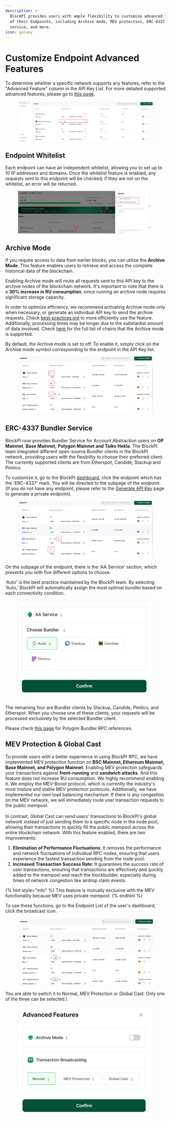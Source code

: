 ```yaml
---
description: >-
  BlockPI provides users with ample flexibility to customize advanced features
  of their Endpoints, including Archive mode, MEV protection, ERC-4337 Bundler
  service, and more.
icon: galaxy
---
```


# Customize Endpoint Advanced Features

To determine whether a specific network supports any features, refer to the "Advanced Feature" column in the API Key List. For more detailed supported advanced features, please go to [this page](../../build/supported-networks-and-advanced-features.md).

<figure><img src="../../.gitbook/assets/image (183).png" alt=""><figcaption></figcaption></figure>

## Endpoint Whitelist

Each endpoint can have an independent whitelist, allowing you to set up to 10 IP addresses and domains. Once the whitelist feature is enabled, any requests sent to this endpoint will be checked; if they are not on the whitelist, an error will be returned.

<figure><img src="../../.gitbook/assets/image (182).png" alt=""><figcaption></figcaption></figure>

## Archive Mode

If you require access to data from earlier blocks, you can utilize the **Archive Mode**. This feature enables users to retrieve and access the complete historical data of the blockchain.

Enabling Archive mode will route all requests sent to this API key to the archive nodes of the blockchain network. It's important to note that there is a **30% increase in RU consumption**, since running an archive node requires significant storage capacity.&#x20;

In order to optimize efficiency, we recommend activating Archive mode only when necessary, or generate an individual API key to send the archive requests. Check [best-practices.md](best-practices.md "mention") to more efficiently use the feature. Additionally, processing times may be longer due to the substantial amount of data involved. Check [here ](../../build/supported-networks-and-advanced-features.md)for the full list of chains that the Archive mode is supported.

By default, the Archive mode is set to off. To enable it, simply click on the Archive mode symbol corresponding to the endpoint in the API Key list.

<figure><img src="../../.gitbook/assets/image (2) (1).png" alt=""><figcaption></figcaption></figure>

## ERC-4337 Bundler Service

BlockPI now provides Bundler Service for Account Abstraction users on **OP Mainnet**, **Base Mainnet,** **Polygon Mainnet and Taiko Hekla**. The BlockPI team integrated different open-source Bundler clients in the BlockPI network, providing users with the flexibility to choose their preferred client. The currently supported clients are from Etherspot, Candide, Stackup and Pimlico.

To customize it, go to the BlockPI [dashboard](https://dashboard.blockpi.io), click the endpoint which has the 'ERC-4337' mark. You will be directed to the subpage of the endpoint. (If you do not have any endpoint, please refer to the [Generate API Key](generate-an-api-key.md) page to generate a private endpoint).&#x20;

<figure><img src="../../.gitbook/assets/image (1) (1).png" alt=""><figcaption></figcaption></figure>

On the subpage of the endpoint, there is the 'AA Service' section, which presents you with five different options to choose.&#x20;

'Auto' is the best practice maintained by the BlockPI team. By selecting 'Auto,' BlockPI will automatically assign the most optimal bundler based on each connectivity condition.

<figure><img src="../../.gitbook/assets/advanced features 1.png" alt=""><figcaption></figcaption></figure>

The remaining four are Bundler clients by Stackup, Candide, Pimlico, and Etherspot. When you choose one of these clients, your requests will be processed exclusively by the selected Bundler client.&#x20;

Please check [this page](../../build/api-reference/polygon/) for Polygon Bundler RPC references.&#x20;

## MEV Protection & Global Cast

To provide users with a better experience in using BlockPI RPC, we have implemented MEV protection function on **BSC Mainnet, Ethereum Mainnet, Base Mainnet, and Polygon Mainnet**. Enabling MEV protection safeguards your transactions against **front-running** and **sandwich attacks**. And this feature does not increase RU consumption. We highly recommend enabling it. We employ the MEV-Boost protocol, which is currently the industry's most mature and stable MEV protection protocols. Additionally, we have implemented our own load balancing mechanism. If there is any congestion on the MEV network, we will immediately route user transaction requests to the public mempool. \
\
In contrast, Global Cast can send users' transactions to BlockPI's global network instead of just sending them to a specific node in the node pool, allowing their transactions to quickly fill the public mempool across the entire blockchain network. With this feature enabled, there are two improvements:

1. **Elimination of Performance Fluctuations**: It removes the performance and network fluctuations of individual RPC nodes, ensuring that users experience the fastest transaction sending from the node pool.
2. **Increased Transaction Success Rate**: It guarantees the success rate of user transactions, ensuring that transactions are effectively and quickly added to the mempool and reach the blockbuilder, especially during times of network congestion like airdrop claim events.

{% hint style="info" %}
This feature is mutually exclusive with the MEV functionality because MEV uses private mempool.
{% endhint %}

To use these functions, go to the Endpoint List of the user's dashboard, click the broadcast icon.

<figure><img src="../../.gitbook/assets/advanced features 2.png" alt=""><figcaption></figcaption></figure>

You are able to switch it to Normal, MEV Protection or Global Cast. Only one of the three can be selected.\


<figure><img src="../../.gitbook/assets/advanced features 3.png" alt=""><figcaption></figcaption></figure>
